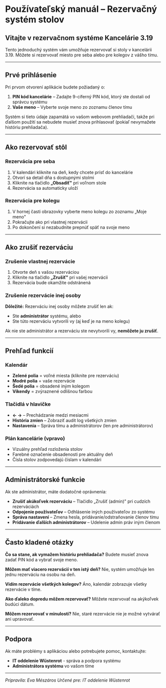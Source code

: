 # Používateľský manuál – Rezervačný systém stolov

## Vitajte v rezervačnom systéme Kancelárie 3.19

Tento jednoduchý systém vám umožňuje rezervovať si stoly v kancelárii 3.19. Môžete si rezervovať miesto pre seba alebo pre kolegov z vášho tímu.

---

## Prvé prihlásenie

Pri prvom otvorení aplikácie budete požiadaný o:

1. **PIN kód kancelárie** – Zadajte 9-ciferný PIN kód, ktorý ste dostali od správcu systému
2. **Vaše meno** – Vyberte svoje meno zo zoznamu členov tímu

Systém si tieto údaje zapamätá vo vašom webovom prehliadači, takže pri ďalšom použití sa nebudete musieť znova prihlasovať (pokiaľ nevymažete históriu prehliadača).

---

## Ako rezervovať stôl

### Rezervácia pre seba

1. V kalendári kliknite na deň, kedy chcete prísť do kancelárie
2. Otvorí sa detail dňa s dostupnými stolmi
3. Kliknite na tlačidlo **„Obsadiť"** pri voľnom stole
4. Rezervácia sa automaticky uloží

### Rezervácia pre kolegu

1. V hornej časti obrazovky vyberte meno kolegu zo zoznamu „Moje meno"
2. Pokračujte ako pri vlastnej rezervácii
3. Po dokončení si nezabudnite prepnúť späť na svoje meno

---

## Ako zrušiť rezerváciu

### Zrušenie vlastnej rezervácie

1. Otvorte deň s vašou rezerváciou
2. Kliknite na tlačidlo **„Zrušiť"** pri vašej rezervácii
3. Rezervácia bude okamžite odstránená

### Zrušenie rezervácie inej osoby

**Dôležité:** Rezerváciu inej osoby môžete zrušiť len ak:
- Ste **administrátor** systému, alebo
- Ste túto rezerváciu vytvorili vy (aj keď je na meno kolegu)

Ak nie ste administrátor a rezerváciu ste nevytvorili vy, **nemôžete ju zrušiť**.

---

## Prehľad funkcií

### Kalendár
- **Zelené polia** = voľné miesta (kliknite pre rezerváciu)
- **Modré polia** = vaše rezervácie
- **Šedé polia** = obsadené iným kolegom
- **Víkendy** = zvýraznené odlišnou farbou

### Tlačidlá v hlavičke
- **← →** – Prechádzanie medzi mesiacmi
- **História zmien** – Zobraziť audit log všetkých zmien
- **Nastavenia** – Správa tímu a administrátorov (len pre administrátorov)

### Plán kancelárie (vpravo)
- Vizuálny prehľad rozloženia stolov
- Farebné označenie obsadenosti pre aktuálny deň
- Čísla stolov zodpovedajú číslam v kalendári

---

## Administrátorské funkcie

Ak ste administrátor, máte dodatočné oprávnenia:

- **Zrušiť akúkoľvek rezerváciu** – Tlačidlo „Zrušiť (admin)" pri cudzích rezerváciách
- **Odpojenie používateľov** – Odhlásenie iných používateľov zo systému
- **Správa nastavení** – Zmena hesla, pridávanie/odstraňovanie členov tímu
- **Pridávanie ďalších administrátorov** – Udelenie admin práv iným členom

---

## Často kladené otázky

**Čo sa stane, ak vymažem históriu prehliadača?**
Budete musieť znova zadať PIN kód a vybrať svoje meno.

**Môžem mať viacero rezervácií v ten istý deň?**
Nie, systém umožňuje len jednu rezerváciu na osobu na deň.

**Vidím rezervácie všetkých kolegov?**
Áno, kalendár zobrazuje všetky rezervácie v tíme.

**Ako ďaleko dopredu môžem rezervovať?**
Môžete rezervovať na akýkoľvek budúci dátum.

**Môžem rezervovať v minulosti?**
Nie, staré rezervácie nie je možné vytvárať ani upravovať.

---

## Podpora

Ak máte problémy s aplikáciou alebo potrebujete pomoc, kontaktujte:
- **IT oddelenie Wüstenrot** - správa a podpora systému
- **Administrátora systému** vo vašom tíme

---

*Pripravila: Eva Mészáros*
*Určené pre: IT oddelenie Wüstenrot*
